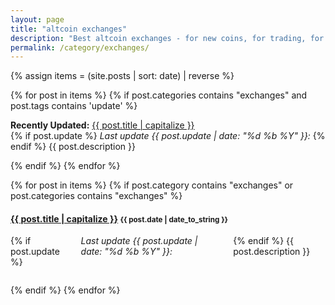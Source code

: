 ```yaml
---
layout: page
title: "altcoin exchanges"
description: "Best altcoin exchanges - for new coins, for trading, for trading bots."
permalink: /category/exchanges/
---
```


{% assign items = (site.posts | sort: date) | reverse %}


{% for post in items  %}
{% if post.categories contains "exchanges" and post.tags contains 'update' %}

<p>
 <strong>Recently Updated:</strong> <a href="{{ site.url }}{{ site.baseurl }}{{ post.url }}">{{ post.title | capitalize }}</a>
 <br>
 {% if post.update %}<em> Last update {{ post.update | date: "%d %b %Y" }}: </em>{% endif %} {{ post.description }}
</p>

{% endif %}
{% endfor %}

{% for post in items  %}
{% if post.category contains "exchanges" or post.categories contains "exchanges" %}

<h4 class="post">
<strong>
<a href="{{ site.url }}{{ site.baseurl }}{{ post.url }}">{{ post.title | capitalize }}</a>
</strong>
<small>{{ post.date | date_to_string }}</small>
</h4>

<div class="row">
  <div class="nine columns">
  {% if post.update %}<em> Last update {{ post.update | date: "%d %b %Y" }}: </em>{% endif %} {{ post.description }}
  </div>
  <div class="three columns">
    <a target="_blank" href="{{ post.url }}">
      <figure class="thumb">
        <amp-img itemprop="image" src="{{ post.image[0] }}" alt="Altcoin Trading Blog" layout=""
        width="150px" height="80px">
        </amp-img>
      </figure>
    </a>
  </div>
</div>

{% endif %}
{% endfor %}
